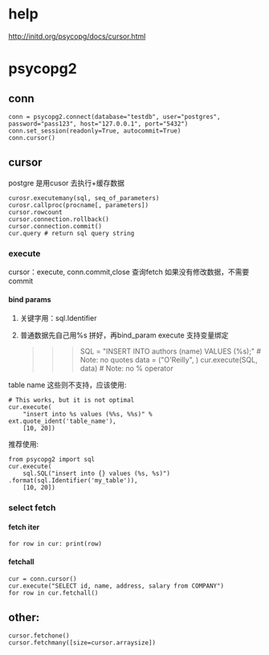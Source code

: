 # help
http://initd.org/psycopg/docs/cursor.html

# psycopg2
## conn

    conn = psycopg2.connect(database="testdb", user="postgres", password="pass123", host="127.0.0.1", port="5432")
    conn.set_session(readonly=True, autocommit=True)
    conn.cursor()

## cursor
postgre 是用cusor 去执行+缓存数据

    curosr.executemany(sql, seq_of_parameters)
    curosr.callproc(procname[, parameters])
    cursor.rowcount
    cursor.connection.rollback()
    cursor.connection.commit()
    cur.query # return sql query string

### execute
cursor：execute, conn.commit,close 查询fetch 如果没有修改数据，不需要commit

#### bind params
1. 关键字用：sql.Identifier
2. 普通数据先自己用%s 拼好，再bind_param
execute 支持变量绑定

    >>> SQL = "INSERT INTO authors (name) VALUES (%s);" # Note: no quotes
    >>> data = ("O'Reilly", )
    >>> cur.execute(SQL, data) # Note: no % operator

table name 这些则不支持，应该使用:

    # This works, but it is not optimal
    cur.execute(
        "insert into %s values (%%s, %%s)" % ext.quote_ident('table_name'),
        [10, 20])

推荐使用:

    from psycopg2 import sql
    cur.execute(
        sql.SQL("insert into {} values (%s, %s)") .format(sql.Identifier('my_table')),
        [10, 20])

### select fetch

#### fetch iter

    for row in cur: print(row)

#### fetchall

    cur = conn.cursor()
    cur.execute("SELECT id, name, address, salary from COMPANY")
    for row in cur.fetchall()

## other:

    cursor.fetchone()
    cursor.fetchmany([size=cursor.arraysize])

